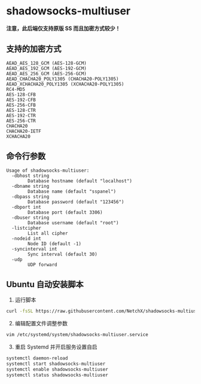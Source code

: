 # shadowsocks-multiuser
**注意，此后端仅支持原版 SS 而且加密方式较少！**

## 支持的加密方式
```
AEAD_AES_128_GCM (AES-128-GCM)
AEAD_AES_192_GCM (AES-192-GCM)
AEAD_AES_256_GCM (AES-256-GCM)
AEAD_CHACHA20_POLY1305 (CHACHA20-POLY1305)
AEAD_XCHACHA20_POLY1305 (XCHACHA20-POLY1305)
RC4-MD5
AES-128-CFB
AES-192-CFB
AES-256-CFB
AES-128-CTR
AES-192-CTR
AES-256-CTR
CHACHA20
CHACHA20-IETF
XCHACHA20
```

## 命令行参数
```
Usage of shadowsocks-multiuser:
  -dbhost string
        Database hostname (default "localhost")
  -dbname string
        Database name (default "sspanel")
  -dbpass string
        Database password (default "123456")
  -dbport int
        Database port (default 3306)
  -dbuser string
        Database username (default "root")
  -listcipher
        List all cipher
  -nodeid int
        Node ID (default -1)
  -syncinterval int
        Sync interval (default 30)
  -udp
        UDP forward
```

## Ubuntu 自动安装脚本
1. 运行脚本
```bash
curl -fsSL https://raw.githubusercontent.com/NetchX/shadowsocks-multiuser/master/scripts/Ubuntu.sh | bash
```

2. 编辑配置文件调整参数
```bash
vim /etc/systemd/system/shadowsocks-multiuser.service
```

3. 重启 Systemd 并开启服务设置自启
```bash
systemctl daemon-reload
systemctl start shadowsocks-multiuser
systemctl enable shadowsocks-multiuser
systemctl status shadowsocks-multiuser
```